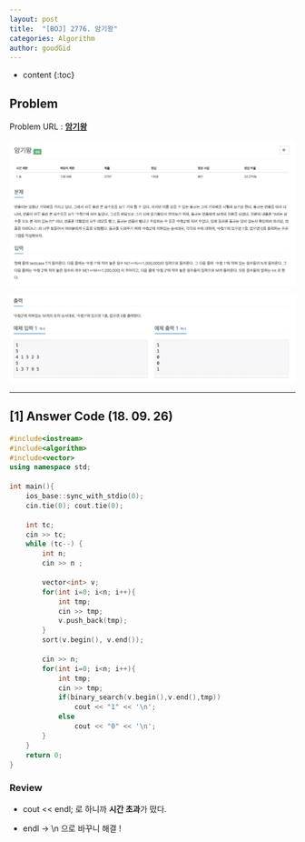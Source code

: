 ```yaml
---
layout: post
title:  "[BOJ] 2776. 암기왕"
categories: Algorithm
author: goodGid
---
```

* content
{:toc}

## Problem

Problem URL : **[암기왕](https://www.acmicpc.net/problem/2776)**












![](/assets/img/algorithm/2776_1.png)

![](/assets/img/algorithm/2776_2.png)

---


## [1] Answer Code (18. 09. 26)

``` cpp
#include<iostream>
#include<algorithm>
#include<vector>
using namespace std;

int main(){
    ios_base::sync_with_stdio(0);
    cin.tie(0); cout.tie(0);
    
    int tc;
    cin >> tc;
    while (tc--) {
        int n;
        cin >> n ;
     
        vector<int> v;
        for(int i=0; i<n; i++){
            int tmp;
            cin >> tmp;
            v.push_back(tmp);
        }
        sort(v.begin(), v.end());
        
        cin >> n;
        for(int i=0; i<n; i++){
            int tmp;
            cin >> tmp;
            if(binary_search(v.begin(),v.end(),tmp))
                cout << "1" << '\n';
            else
                cout << "0" << '\n';
        }
    }
    return 0;
}
```

### Review

* cout << endl; 로 하니까 **시간 초과**가 떴다. 

* endl -> \n 으로 바꾸니 해결 ! 